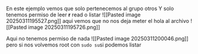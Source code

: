 En este ejemplo vemos que solo pertenecemos al grupo otros
Y solo tenemos permiso de leer  **r**  read o listar
![[Pasted image 20250311195527.png]]
aqui vemos que no nos deja meter el hola al archivo 
![[Pasted image 20250311195726.png]]

Aqui no tenemos permiso de nada
![[Pasted image 20250311200046.png]]
pero si nos volvemos root con `sudo su`si podemos listar
